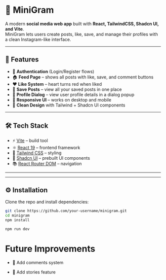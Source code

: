 
# 📸 MiniGram

A modern **social media web app** built with **React, TailwindCSS, Shadcn UI, and Vite**.  
MiniGram lets users create posts, like, save, and manage their profiles with a clean Instagram-like interface.

---

## 🚀 Features

- 🔐 **Authentication** (Login/Register flows)  
- 🏠 **Feed Page** – shows all posts with like, save, and comment buttons  
- ❤️ **Like System** – heart turns red when liked  
- 📌 **Save Posts** – view all your saved posts in one place  
- 👤 **Profile Dialog** – view user profile details in a dialog popup  
- 📱 **Responsive UI** – works on desktop and mobile  
- 🎨 **Clean Design** with Tailwind + Shadcn UI components  

---

## 🛠️ Tech Stack

- ⚡ [Vite](https://vitejs.dev/) – build tool  
- ⚛️ [React 19](https://react.dev/) – frontend framework  
- 🎨 [Tailwind CSS](https://tailwindcss.com/) – styling  
- 🧩 [Shadcn UI](https://ui.shadcn.com/) – prebuilt UI components  
- 📚 [React Router DOM](https://reactrouter.com/) – navigation   

---


---

## ⚙️ Installation

Clone the repo and install dependencies:

```bash
git clone https://github.com/your-username/minigram.git
cd minigram
npm install
```

```bash
npm run dev
```
# Future Improvements

- 💬 Add comments system

- 📱 Add stories feature

